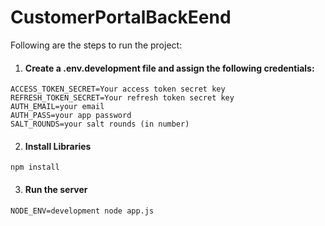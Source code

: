 # CustomerPortalBackEend

Following are the steps to run the project:

1. #### Create a .env.development file and assign the following credentials:
```
ACCESS_TOKEN_SECRET=Your access token secret key
REFRESH_TOKEN_SECRET=Your refresh token secret key
AUTH_EMAIL=your email
AUTH_PASS=your app password
SALT_ROUNDS=your salt rounds (in number)
```

2. #### Install Libraries 
```
npm install 
```

3. #### Run the server
```
NODE_ENV=development node app.js
```

